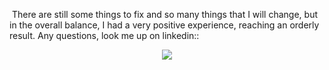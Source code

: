 
</br></br>
<p>&nbsp;There are still some things to fix and so many things that I will change, but in the overall balance, I had a very positive experience, reaching an orderly result. Any questions, look me up on linkedin::</p>
<p align="center"><a href="https://www.linkedin.com/in/sahithakuthota"><img src="https://img.shields.io/badge/-LinkedIn-blue?style=for-the-badge&logo=Linkedin&logoColor=white"/></a>
 


